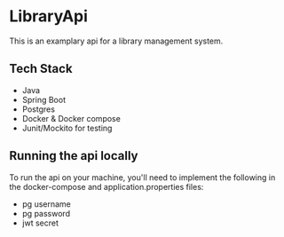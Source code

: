 # LibraryApi #
This is an examplary api for a library management system.

## Tech Stack ##
- Java
- Spring Boot
- Postgres
- Docker & Docker compose
- Junit/Mockito for testing

## Running the api locally ##
To run the api on your machine, you'll need to implement the following in the docker-compose and application.properties files:
- pg username
- pg password
- jwt secret
